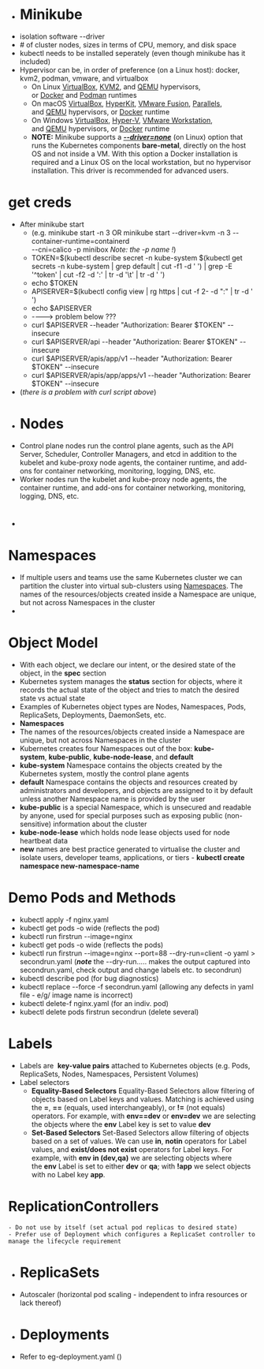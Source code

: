 - # Minikube
- isolation software --driver
- \# of cluster nodes, sizes in terms of CPU, memory, and disk space
- kubectl needs to be installed seperately (even though minikube has it included)
- Hypervisor can be, in order of preference (on a Linux host): docker, kvm2, podman, vmware, and virtualbox
	- On Linux [VirtualBox](https://www.virtualbox.org/wiki/Downloads), [KVM2](https://www.linux-kvm.org/page/Main_Page), and [QEMU](https://www.qemu.org/) hypervisors, or [Docker](https://docs.docker.com/engine/install/) and [Podman](https://podman.io/getting-started/installation.html) runtimes
	- On macOS [VirtualBox](https://www.virtualbox.org/wiki/Downloads), [HyperKit](https://github.com/moby/hyperkit), [VMware Fusion](http://www.vmware.com/products/fusion.html), [Parallels](https://www.parallels.com/), and [QEMU](https://www.qemu.org/) hypervisors, or [Docker](https://docs.docker.com/desktop/mac/install/) runtime
	- On Windows [VirtualBox](https://www.virtualbox.org/wiki/Downloads), [Hyper-V](https://docs.microsoft.com/en-us/virtualization/hyper-v-on-windows/quick-start/enable-hyper-v), [VMware Workstation](https://www.vmware.com/in/products/workstation-pro/workstation-pro-evaluation.html), and [QEMU](https://www.qemu.org/) hypervisors, or [Docker](https://docs.docker.com/desktop/windows/install/) runtime
	- **NOTE:** Minikube supports a ***[--driver=none](https://minikube.sigs.k8s.io/docs/drivers/none/)*** (on Linux) option that runs the Kubernetes components **bare-metal**, directly on the host OS and not inside a VM. With this option a Docker installation is required and a Linux OS on the local workstation, but no hypervisor installation. This driver is recommended for advanced users.
# get creds
- After minikube start
	- (e.g. minikube start -n 3    OR   minikube start --driver=kvm -n 3 --container-runtime=containerd \
	    --cni=calico -p minibox  *Note: the -p name !*)
	- TOKEN=$(kubectl describe secret -n kube-system $(kubectl get secrets -n kube-system | grep default | cut -f1 -d ' ') | grep -E '^token' | cut -f2 -d ':' | tr -d '\t' | tr -d ' ')
	- echo $TOKEN
	- APISERVER=$(kubectl config view | rg  https |  cut -f 2- -d ":" | tr -d ' ')
	- echo $APISERVER
	- ----> problem below ???
	- curl $APISERVER --header "Authorization: Bearer $TOKEN" --insecure
	- curl $APISERVER/api --header "Authorization: Bearer $TOKEN" --insecure
	- curl $APISERVER/apis/app/v1 --header "Authorization: Bearer $TOKEN" --insecure
	- curl $APISERVER/apis/app/apps/v1 --header "Authorization: Bearer $TOKEN" --insecure
- (*there is a problem with curl script above*)
- # Nodes
- Control plane nodes run the control plane agents, such as the API Server, Scheduler, Controller Managers, and etcd in addition to the kubelet and kube-proxy node agents, the container runtime, and add-ons for container networking, monitoring, logging, DNS, etc.
- Worker nodes run the kubelet and kube-proxy node agents, the container runtime, and add-ons for container networking, monitoring, logging, DNS, etc.
- #
# Namespaces
- If multiple users and teams use the same Kubernetes cluster we can partition the cluster into virtual sub-clusters using [Namespaces](https://kubernetes.io/docs/concepts/overview/working-with-objects/namespaces/). The names of the resources/objects created inside a Namespace are unique, but not across Namespaces in the cluster
-
# Object Model
- With each object, we declare our intent, or the desired state of the object, in the **spec** section
- Kubernetes system manages the **status** section for objects, where it records the actual state of the object and tries to match the desired state vs actual state
- Examples of Kubernetes object types are Nodes, Namespaces, Pods, ReplicaSets, Deployments, DaemonSets, etc.
- **Namespaces**
- The names of the resources/objects created inside a Namespace are unique, but not across Namespaces in the cluster
- Kubernetes creates four Namespaces out of the box: **kube-system**, **kube-public**, **kube-node-lease**, and **default**
- **kube-system** Namespace contains the objects created by the Kubernetes system, mostly the control plane agents
- **default** Namespace contains the objects and resources created by administrators and developers, and objects are assigned to it by default unless another Namespace name is provided by the user
- **kube-public** is a special Namespace, which is unsecured and readable by anyone, used for special purposes such as exposing public (non-sensitive) information about the cluster
- **kube-node-lease** which holds node lease objects used for node heartbeat data
- **new** names are best practice generated to virtualise the cluster and isolate users, developer teams, applications, or tiers - **kubectl create namespace new-namespace-name**
# Demo Pods and Methods
- kubectl apply -f nginx.yaml
- kubectl get pods -o wide (reflects the pod)
- kubectl run firstrun --image=nginx
- kubectl get pods -o wide (reflects the pods)
- kubectl run firstrun --image=nginx --port=88 --dry-run=client -o yaml > secondrun.yaml (***note*** the --dry-run..... makes the output captured into secondrun.yaml, check output and change labels etc. to secondrun)
- kubectl describe pod (for bug diagnostics)
- kubectl replace --force -f secondrun.yaml  (allowing any defects in yaml file - e/g/ image name is incorrect)
- kubectl delete-f nginx.yaml (for an indiv. pod)
- kubectl delete pods firstrun secondrun (delete several)
# Labels
- Labels are  **key-value pairs** attached to Kubernetes objects (e.g. Pods, ReplicaSets, Nodes, Namespaces, Persistent Volumes)
- Label selectors
	- **Equality-Based Selectors**
	  Equality-Based Selectors allow filtering of objects based on Label keys and values. Matching is achieved using the **=**, **==** (equals, used interchangeably), or **!=** (not equals) operators. For example, with **env==dev** or **env=dev** we are selecting the objects where the **env** Label key is set to value **dev**
	- **Set-Based Selectors**
	  Set-Based Selectors allow filtering of objects based on a set of values. We can use **in**, **notin** operators for Label values, and **exist/does not exist** operators for Label keys. For example, with **env in (dev,qa)** we are selecting objects where the **env** Label is set to either **dev** or **qa**; with **!app** we select objects with no Label key **app**.
# ReplicationControllers
	- Do not use by itself (set actual pod replicas to desired state)
	- Prefer use of Deployment which configures a ReplicaSet controller to manage the lifecycle requirement
- # ReplicaSets
- Autoscaler (horizontal pod scaling - independent to infra resources or lack thereof)
- # Deployments
- Refer to eg-deployment.yaml ()
